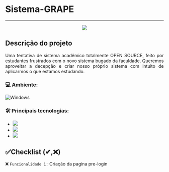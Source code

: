 # Sistema-GRAPE

<hr>

<p align="center">
   <img src="http://img.shields.io/static/v1?label=STATUS&message=EM%20DESENVOLVIMENTO&color=RED&style=for-the-badge" #vitrinedev/>
</p>

## Descrição do projeto 

<p align="justify">
Uma tentativa de sistema acadêmico totalmente OPEN SOURCE, feito por estudantes frustrados com o novo sistema bugado da faculdade. Queremos aproveitar a decepção e criar nosso próprio sistema com intuito de aplicarmos o que estamos estudando.

</p>

### 💻 Ambiente: 
![Windows](https://img.shields.io/badge/Windows-0078D6?style=for-the-badge&logo=windows&logoColor=white)

### 🛠 Principais tecnologias:

- [<img src="https://img.shields.io/badge/HTML5-E34F26?style=for-the-badge&logo=html5&logoColor=white">](https://developer.mozilla.org/pt-BR/docs/Web/HTML)
- [<img src="https://img.shields.io/badge/JavaScript-323330?style=for-the-badge&logo=javascript&logoColor=F7DF1E">](https://developer.mozilla.org/pt-BR/docs/Web/JavaScript)
- [<img src="https://img.shields.io/badge/CSS3-1572B6?style=for-the-badge&logo=css3&logoColor=white">](https://developer.mozilla.org/pt-BR/docs/Web/CSS)

## ✅Checklist (✔,❌)

❌ `Funcionalidade 1:` Criação da pagina pre-login

